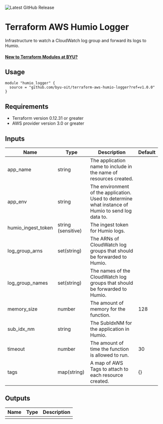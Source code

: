 ![Latest GitHub Release](https://img.shields.io/github/v/release/byu-oit/terraform-aws-humio-logger?sort=semver)

# Terraform AWS Humio Logger

Infrastructure to watch a CloudWatch log group and forward its logs to Humio.

#### [New to Terraform Modules at BYU?](https://devops.byu.edu/terraform/index.html)

## Usage

```hcl
module "humio_logger" {
  source = "github.com/byu-oit/terraform-aws-humio-logger?ref=v1.0.0"
}
```
## Requirements

* Terraform version 0.12.31 or greater
* AWS provider version 3.0 or greater

## Inputs

| Name | Type  | Description | Default |
| --- | --- | --- | --- |
| app_name | string | The application name to include in the name of resources created. |
| app_env | string | The environment of the application. Used to determine what instance of Humio to send log data to. |
| humio_ingest_token | string (sensitive) | The ingest token for Humio logs. |
| log_group_arns | set(string) | The ARNs of CloudWatch log groups that should be forwarded to Humio. |
| log_group_names | set(string) | The names of the CloudWatch log groups that should be forwarded to Humio. |
| memory_size | number | The amount of memory for the function. | 128 |
| sub_idx_nm | string | The SubIdxNM for the application in Humio. |
| timeout | number | The amount of time the function is allowed to run. | 30 |
| tags | map(string) | A map of AWS Tags to attach to each resource created. | {} |

## Outputs

| Name | Type | Description |
| ---  | ---  | --- |
| | | |
